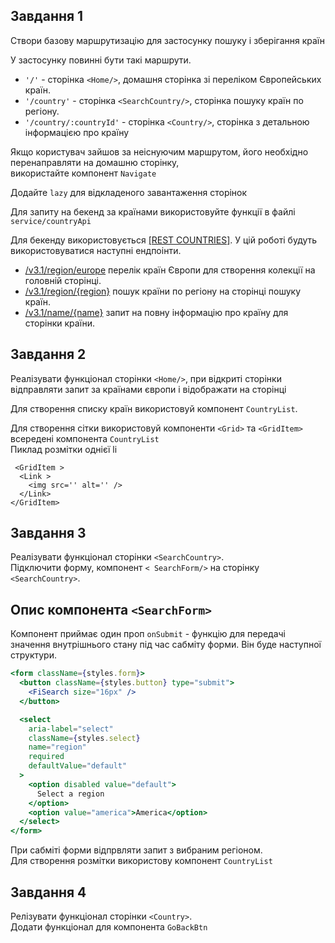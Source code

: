 ## Завдання 1

Створи базову маршрутизацію для застосунку пошуку і зберігання країн

У застосунку повинні бути такі маршрути.

- `'/'` - сторінка `<Home/>`, домашня сторінка зі переліком Європейських країн.
- `'/country'` - сторінка `<SearchCountry/>`, сторінка пошуку країн по регіону.
- `'/country/:countryId'` - сторінка `<Country/>`, сторінка з детальною
  інформацією про країну

Якщо користувач зайшов за неіснуючим маршрутом, його необхідно перенаправляти на
домашню сторінку,\
використайте компонент `Navigate`

Додайте `lazy` для відкладеного завантаження сторінок

Для запиту на бекенд за країнами використовуйте функції в файлі
`service/countryApi`

Для бекенду використовується [[REST COUNTRIES]](https://restcountries.com/). У
цій роботі будуть використовуватися наступні ендпоінти.

- [/v3.1/region/europe](https://restcountries.com/v3.1/subregion/europe) перелік
  країн Європи для створення колекції на головній сторінці.
- [/v3.1/region/{region}](https://restcountries.com/#api-endpoints-v3-region)
  пошук країни по регіону на сторінці пошуку країн.
- [/v3.1/name/{name}](https://restcountries.com/#api-endpoints-v3-name) запит на
  повну інформацію про країну для сторінки країни.

## Завдання 2

Реалізувати функціонал сторінки `<Home/>`, при відкриті сторінки відправляти
запит за країнами європи і відображати на сторінці

Для створення списку країн використовуй компонент `CountryList`.

Для створення сітки використовуй компоненти `<Grid>` та `<GridItem>`\
всередені компонента `CountryList`\
Пиклад розмітки однієї li

```
 <GridItem >
  <Link >
    <img src='' alt='' />
  </Link>
</GridItem>
```

## Завдання 3

Реалізувати функціонал сторінки `<SearchCountry>`.\
Підключити форму, компонент `< SearchForm/>` на сторінку `<SearchCountry>`.

## Опис компонента `<SearchForm>`

Компонент приймає один проп `onSubmit` - функцію для передачі значення
внутрішнього стану під час сабміту форми. Він буде наступної структури.

```jsx
<form className={styles.form}>
  <button className={styles.button} type="submit">
    <FiSearch size="16px" />
  </button>

  <select
    aria-label="select"
    className={styles.select}
    name="region"
    required
    defaultValue="default"
  >
    <option disabled value="default">
      Select a region
    </option>
    <option value="america">America</option>
  </select>
</form>
```

При сабміті форми відпрвляти запит з вибраним регіоном.\
Для створення розмітки використову компонент `CountryList`

## Завдання 4

Релізувати функціонал сторінки `<Country>`.\
Додати функціонал для компонента `GoBackBtn`
